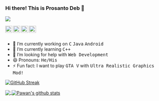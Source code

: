 ### Hi there! This is Prosanto Deb 👋

![](https://komarev.com/ghpvc/?username=Prosanto7)

<a href="https://www.linkedin.com/in/prosanto-deb-b945151b4/">
  <img align="left" alt="Prosanto
                         Linkdein" width="22px" src="https://cdn.jsdelivr.net/npm/simple-icons@v3/icons/linkedin.svg" />
</a>

<a href="https://www.facebook.com/prosantoDEB">
  <img align="left" alt="Prosanto Facebook" width="22px" src="https://cdn.jsdelivr.net/npm/simple-icons@v3/icons/facebook.svg" />
</a>

<a href="https://github.com/Prosanto7">
  <img align="left" alt="Prosanto Github" width="22px" src="https://cdn.jsdelivr.net/npm/simple-icons@v3/icons/github.svg" />
</a>

<a href="https://www.youtube.com/channel/UCv9lUBFVZwNnBAEsMneS6RA">
  <img align="left" alt="ProsantoYoutube" width="22px" src="https://cdn.jsdelivr.net/npm/simple-icons@v3/icons/youtube.svg" />
</a>

<br>
<br
<br>

- 🔭 I’m currently working on <kbd>C</kbd> <kbd>Java</kbd> <kbd>Android</kbd>
- 🌱 I’m currently learning <kbd>C++</kbd>
- 🤔 I’m looking for help with <kbd>Web Development</kbd>
- 😄 Pronouns: <kbd>He/His</kbd>
- ⚡ Fun fact: I want to play <kbd>GTA V</kbd> with <kbd>Ultra Realistic Graphics Mod!</kbd>


[![GitHub Streak](http://github-readme-streak-stats.herokuapp.com?user=Prosanto7)](https://git.io/streak-stats)

<a href="https://github.com/iampawan">
  <img align="center" src="https://github-readme-stats.vercel.app/api/top-langs/?username=Prosanto7&theme=light&hide_langs_below=1" />
</a>
<a href="https://github.com/iampawan">
 <img align="center" src="https://github-readme-stats.vercel.app/api?username=Prosanto7&show_icons=true&theme=light&line_height=27" alt="Pawan's github stats"/>
</a>

